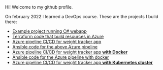 Hi! Welcome to my github profile.

On february 2022 I learned a DevOps course.
These are the projects I build there:
- [Example project running C# webapp](https://github.com/UrielOfir/myproject)
- [Terraform code that build resources in Azure](https://github.com/UrielOfir/Terraform)
- [Azure pipeline CI/CD for weight tracker app](https://github.com/UrielOfir/AzurePipelinesBasic)
- [Ansible code for the above Azure pipeline](https://github.com/UrielOfir/ansible)
- [Azure pipeline CI/CD for weight tracker app **with Docker**](https://github.com/UrielOfir/AzurePipelineDocker)
- [Ansible code for the Azure pipeline with docker](https://github.com/UrielOfir/dockerAnsible)
- [Azure pipeline CI/CD for weight tracker app **with Kubernetes cluster**](https://github.com/UrielOfir/kubernetes-pipeline)
